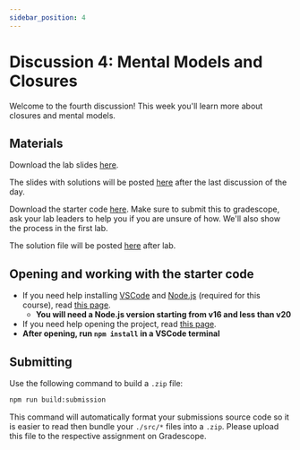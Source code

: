 ```yaml
---
sidebar_position: 4
---
```


# Discussion 4: Mental Models and Closures

Welcome to the fourth discussion! This week you'll learn more about closures and mental models.

## Materials

Download the lab slides [here](https://github.com/umass-compsci-220/public-materials/raw/main/discussion/Lab%204%20-%20No%20Solutions.pdf).

The slides with solutions will be posted [here](https://github.com/umass-compsci-220/public-materials/raw/main/discussion/Lab%204%20-%20Solutions.pdf) after the last discussion of the day.

Download the starter code [here](https://github.com/umass-compsci-220/public-materials/raw/main/discussion/04-mental-models-and-closures.zip). Make sure to submit this to gradescope, ask your lab leaders to help you if you are unsure of how. We'll also show the process in the first lab.

The solution file will be posted [here](https://github.com/umass-compsci-220/public-materials/raw/main/discussion/04-mental-models-and-closures-solution.ts) after lab.

## Opening and working with the starter code

- If you need help installing [VSCode](https://code.visualstudio.com/) and [Node.js](https://nodejs.org/) (required for this course), read [this page](/materials/tutorials/assignments/environment).
  - **You will need a Node.js version starting from v16 and less than v20**
- If you need help opening the project, read [this page](/materials/tutorials/assignments/opening-an-assignment).
- **After opening, run `npm install` in a VSCode terminal**

## Submitting

Use the following command to build a `.zip` file:

```sh
npm run build:submission
```

This command will automatically format your submissions source code so it is easier to read then bundle your `./src/*` files into a `.zip`. Please upload this file to the respective assignment on Gradescope.

